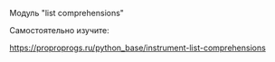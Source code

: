 Модуль "list comprehensions"

Самостоятельно изучите:

https://proproprogs.ru/python_base/instrument-list-comprehensions